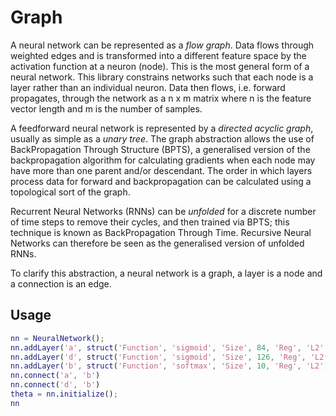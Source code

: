 # Graph

A neural network can be represented as a *flow graph*. Data flows through weighted edges and is transformed into a different feature space by the activation function at a neuron (node).
This is the most general form of a neural network. This library constrains networks such that each node is a layer rather than an individual neuron.
Data then flows, i.e. forward propagates, through the network as a n x m matrix where n is the feature vector length and m is the number of samples.

A feedforward neural network is represented by a *directed acyclic graph*, usually as simple as a *unary tree*.
The graph abstraction allows the use of BackPropagation Through Structure (BPTS), a generalised version of the backpropagation algorithm for calculating gradients when each node may have more than one parent and/or descendant.
The order in which layers process data for forward and backpropagation can be calculated using a topological sort of the graph.

Recurrent Neural Networks (RNNs) can be *unfolded* for a discrete number of time steps to remove their cycles, and then trained via BPTS; this technique is known as BackPropagation Through Time.
Recursive Neural Networks can therefore be seen as the generalised version of unfolded RNNs.

To clarify this abstraction, a neural network is a graph, a layer is a node and a connection is an edge.

## Usage
```Matlab
nn = NeuralNetwork();
nn.addLayer('a', struct('Function', 'sigmoid', 'Size', 84, 'Reg', 'L2', 'Rho', 0.1))
nn.addLayer('d', struct('Function', 'sigmoid', 'Size', 126, 'Reg', 'L2'))
nn.addLayer('b', struct('Function', 'softmax', 'Size', 10, 'Reg', 'L2'))
nn.connect('a', 'b')
nn.connect('d', 'b')
theta = nn.initialize();
nn
```